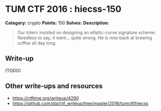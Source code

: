 # TUM CTF 2016 : hiecss-150

**Category:** crypto
**Points:** 150
**Solves:**
**Description:**

> Our intern insisted on designing an elliptic-curve signature scheme. Needless to say, it went… quite wrong.
> He is now back at brewing coffee all day long.

## Write-up

(TODO)

## Other write-ups and resources

* https://ctftime.org/writeup/4290
* https://github.com/dqi/ctf_writeup/tree/master/2016/tumctf/hiecss
